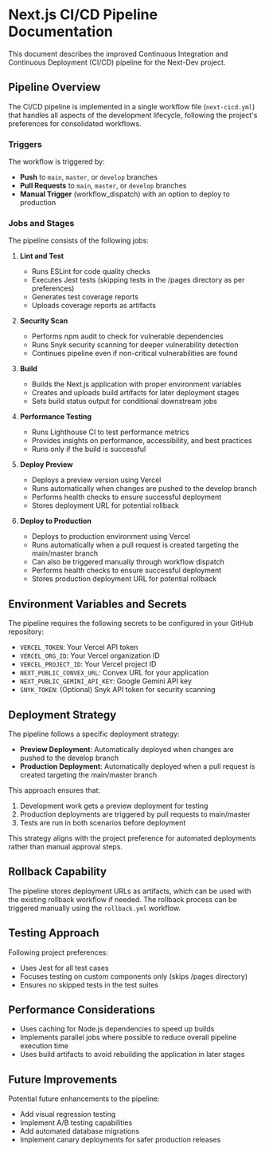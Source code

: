 # Next.js CI/CD Pipeline Documentation

This document describes the improved Continuous Integration and Continuous Deployment (CI/CD) pipeline for the Next-Dev project.

## Pipeline Overview

The CI/CD pipeline is implemented in a single workflow file (`next-cicd.yml`) that handles all aspects of the development lifecycle, following the project's preferences for consolidated workflows.

### Triggers

The workflow is triggered by:
- **Push** to `main`, `master`, or `develop` branches
- **Pull Requests** to `main`, `master`, or `develop` branches
- **Manual Trigger** (workflow_dispatch) with an option to deploy to production

### Jobs and Stages

The pipeline consists of the following jobs:

1. **Lint and Test**
   - Runs ESLint for code quality checks
   - Executes Jest tests (skipping tests in the /pages directory as per preferences)
   - Generates test coverage reports
   - Uploads coverage reports as artifacts

2. **Security Scan**
   - Performs npm audit to check for vulnerable dependencies
   - Runs Snyk security scanning for deeper vulnerability detection
   - Continues pipeline even if non-critical vulnerabilities are found

3. **Build**
   - Builds the Next.js application with proper environment variables
   - Creates and uploads build artifacts for later deployment stages
   - Sets build status output for conditional downstream jobs

4. **Performance Testing**
   - Runs Lighthouse CI to test performance metrics
   - Provides insights on performance, accessibility, and best practices
   - Runs only if the build is successful

5. **Deploy Preview**
   - Deploys a preview version using Vercel
   - Runs automatically when changes are pushed to the develop branch
   - Performs health checks to ensure successful deployment
   - Stores deployment URL for potential rollback

6. **Deploy to Production**
   - Deploys to production environment using Vercel
   - Runs automatically when a pull request is created targeting the main/master branch
   - Can also be triggered manually through workflow dispatch
   - Performs health checks to ensure successful deployment
   - Stores production deployment URL for potential rollback

## Environment Variables and Secrets

The pipeline requires the following secrets to be configured in your GitHub repository:

- `VERCEL_TOKEN`: Your Vercel API token
- `VERCEL_ORG_ID`: Your Vercel organization ID
- `VERCEL_PROJECT_ID`: Your Vercel project ID
- `NEXT_PUBLIC_CONVEX_URL`: Convex URL for your application
- `NEXT_PUBLIC_GEMINI_API_KEY`: Google Gemini API key
- `SNYK_TOKEN`: (Optional) Snyk API token for security scanning

## Deployment Strategy

The pipeline follows a specific deployment strategy:

- **Preview Deployment**: Automatically deployed when changes are pushed to the develop branch
- **Production Deployment**: Automatically deployed when a pull request is created targeting the main/master branch

This approach ensures that:
1. Development work gets a preview deployment for testing
2. Production deployments are triggered by pull requests to main/master
3. Tests are run in both scenarios before deployment

This strategy aligns with the project preference for automated deployments rather than manual approval steps.

## Rollback Capability

The pipeline stores deployment URLs as artifacts, which can be used with the existing rollback workflow if needed. The rollback process can be triggered manually using the `rollback.yml` workflow.

## Testing Approach

Following project preferences:
- Uses Jest for all test cases
- Focuses testing on custom components only (skips /pages directory)
- Ensures no skipped tests in the test suites

## Performance Considerations

- Uses caching for Node.js dependencies to speed up builds
- Implements parallel jobs where possible to reduce overall pipeline execution time
- Uses build artifacts to avoid rebuilding the application in later stages

## Future Improvements

Potential future enhancements to the pipeline:
- Add visual regression testing
- Implement A/B testing capabilities
- Add automated database migrations
- Implement canary deployments for safer production releases
